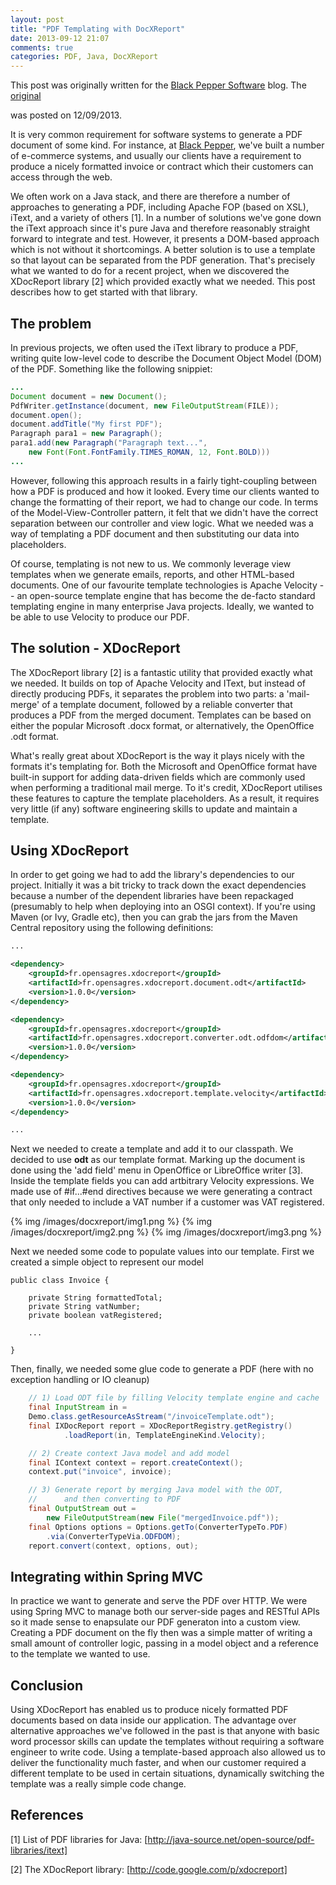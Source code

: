 ```yaml
---
layout: post
title: "PDF Templating with DocXReport"
date: 2013-09-12 21:07
comments: true
categories: PDF, Java, DocXReport 
---
```


<p class="headline-box">This post was originally written for the <a href="http://www.blackpepper.co.uk/blog/">Black Pepper Software</a>
blog. The <a href="http://www.blackpepper.co.uk/posts/pdf-templating-with-docxreport/">original</a>

was posted on 12/09/2013.</p>

It is very common requirement for software systems to generate a PDF document of some kind. For instance, at 
[Black Pepper](http://www.blackpepper.co.uk), we've built a number of e-commerce systems, and usually our clients have a requirement to produce a nicely formatted invoice or contract which their customers can access through the web.

We often work on a Java stack, and there are therefore a number of approaches to generating a PDF, including Apache FOP (based on XSL), iText, and a variety of others [1]. In a number of solutions we've gone down the iText approach since it's pure Java and therefore reasonably straight forward to integrate and test. However, it presents a DOM-based approach which is not without it shortcomings. A better solution is to use a template so that layout can be separated from the PDF generation. That's precisely what we wanted to do for a recent project, when we discovered the XDocReport library [2] which provided exactly what we needed. This post describes how to get started with that library.

The problem
-----------
In previous projects, we often used the iText library to produce a PDF, writing quite low-level code to describe the Document Object Model (DOM) of the PDF. Something like the following snippiet:

```java
...
Document document = new Document();
PdfWriter.getInstance(document, new FileOutputStream(FILE));
document.open();
document.addTitle("My first PDF");
Paragraph para1 = new Paragraph();
para1.add(new Paragraph("Paragraph text...", 
	new Font(Font.FontFamily.TIMES_ROMAN, 12, Font.BOLD)))
...
```

However, following this approach results in a fairly tight-coupling between how a PDF is produced and how it looked. Every time our clients wanted to change the formatting of their report, we had to change our code. In terms of the Model-View-Controller pattern, it felt that we didn't have the correct separation between our controller and view logic. What we needed was a way of templating a PDF document and then substituting our data into placeholders.

Of course, templating is not new to us. We commonly leverage view templates when we generate emails, reports, and other HTML-based documents. One of our favourite template technologies is Apache Velocity -- an open-source template engine that has become the de-facto standard templating engine in many enterprise Java projects. Ideally, we wanted to be able to use Velocity to produce our PDF.

The solution - XDocReport
-------------------------

The XDocReport library [2] is a fantastic utility that provided exactly what we needed. It builds on top of Apache Velocity and IText, but instead of directly producing PDFs, it separates the problem into two parts: a 'mail-merge' of a template document, followed by a reliable converter that produces a PDF from the merged document. Templates can be based on either the popular Microsoft .docx format, or alternatively, the OpenOffice .odt format.

What's really great about XDocReport is the way it plays nicely with the formats it's templating for. Both the Microsoft and OpenOffice format have built-in support for adding data-driven fields which are commonly used when performing a traditional mail merge. To it's credit, XDocReport utilises these features to capture the template placeholders. As a result, it requires very little (if any) software engineering skills to update and maintain a template. 

Using XDocReport
----------------

In order to get going we had to add the library's dependencies to our project. Initially it was a bit tricky to track down the exact dependencies because a number of the dependent libraries have been repackaged (presumably to help when deploying into an OSGI context). If you're using Maven (or Ivy, Gradle etc), then you can grab the jars from the Maven Central repository using the following definitions:

```xml
...

<dependency>
	<groupId>fr.opensagres.xdocreport</groupId>
	<artifactId>fr.opensagres.xdocreport.document.odt</artifactId>
	<version>1.0.0</version>
</dependency>

<dependency>
	<groupId>fr.opensagres.xdocreport</groupId>
	<artifactId>fr.opensagres.xdocreport.converter.odt.odfdom</artifactId>
	<version>1.0.0</version>
</dependency>

<dependency>
	<groupId>fr.opensagres.xdocreport</groupId>
	<artifactId>fr.opensagres.xdocreport.template.velocity</artifactId>
	<version>1.0.0</version>
</dependency>

...
```

Next we needed to create a template and add it to our classpath. We decided to use **odt** as our template format. Marking up the document is done using the 'add field' menu in OpenOffice or LibreOffice writer [3]. Inside the template fields you can add artbitrary Velocity expressions. We made use of #if...#end directives because we were generating a contract that only needed to include a VAT number if a customer was VAT registered.

{% img /images/docxreport/img1.png %}
{% img /images/docxreport/img2.png %}
{% img /images/docxreport/img3.png %}


Next we needed some code to populate values into our template. First we created a simple object to represent our model

	public class Invoice {

        private String formattedTotal;
        private String vatNumber;
        private boolean vatRegistered;

        ...

    }

Then, finally, we needed some glue code to generate a PDF (here with no exception handling or IO cleanup)

```java
    // 1) Load ODT file by filling Velocity template engine and cache
    final InputStream in = 
	Demo.class.getResourceAsStream("/invoiceTemplate.odt");
    final IXDocReport report = XDocReportRegistry.getRegistry()
    		.loadReport(in, TemplateEngineKind.Velocity);

    // 2) Create context Java model and add model
    final IContext context = report.createContext();
    context.put("invoice", invoice);

    // 3) Generate report by merging Java model with the ODT,
    //      and then converting to PDF
    final OutputStream out = 
        new FileOutputStream(new File("mergedInvoice.pdf"));
    final Options options = Options.getTo(ConverterTypeTo.PDF)
        .via(ConverterTypeVia.ODFDOM);
    report.convert(context, options, out);
```

Integrating within Spring MVC
-----------------------------

In practice we want to generate and serve the PDF over HTTP. We were using Spring MVC to manage both our server-side pages and RESTful APIs so it made sense to enapsulate our PDF generaton into a custom view. Creating a PDF document on the fly then was a simple matter of writing a small amount of controller logic, passing in a model object and a reference to the template we wanted to use.

Conclusion
----------

Using XDocReport has enabled us to produce nicely formatted PDF documents based on data inside our application. The advantage over alternative approaches we've followed in the past is that anyone with basic word processor skills can update the templates without requiring a software engineer to write code. Using a template-based approach also allowed us to deliver the functionality much faster, and when our customer required a different template to be used in certain situations, dynamically switching the template was a really simple code change.

References
----------

[1] List of PDF libraries for Java: [http://java-source.net/open-source/pdf-libraries/itext]

[2] The XDocReport library: [http://code.google.com/p/xdocreport]

